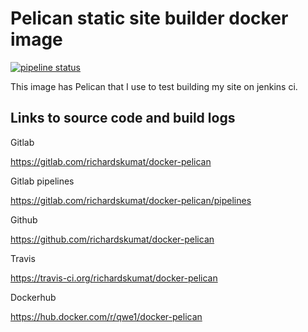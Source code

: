 # Pelican static site builder docker image

[![pipeline status](https://gitlab.com/richardskumat/docker-pelican/badges/master/pipeline.svg)](https://gitlab.com/richardskumat/docker-pelican/commits/master)

This image has Pelican that I use to test building my site on jenkins ci.

## Links to source code and build logs

Gitlab

https://gitlab.com/richardskumat/docker-pelican

Gitlab pipelines

https://gitlab.com/richardskumat/docker-pelican/pipelines

Github

https://github.com/richardskumat/docker-pelican

Travis

https://travis-ci.org/richardskumat/docker-pelican

Dockerhub

https://hub.docker.com/r/qwe1/docker-pelican